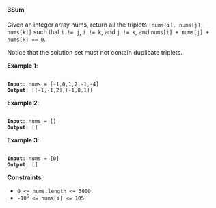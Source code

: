 #### 3Sum

Given an integer array nums, return all the triplets  `[nums[i], nums[j], nums[k]]`  such that  `i != j`,  `i != k`, and  `j != k`, and  `nums[i] + nums[j] + nums[k] == 0`.

Notice that the solution set must not contain duplicate triplets.

**Example 1**:
<pre><code>
<b>Input</b>: nums = [-1,0,1,2,-1,-4]
<b>Output</b>: [[-1,-1,2],[-1,0,1]]
</code></pre>

**Example 2**:
<pre><code>
<b>Input</b>: nums = []
<b>Output</b>: []
</code></pre>

**Example 3**:
<pre><code>
<b>Input</b>: nums = [0]
<b>Output</b>: []
</code></pre>

**Constraints**:
* `0 <= nums.length <= 3000`
* <code>-10<sup>5</sup>  <= nums[i] <= 105</code>
